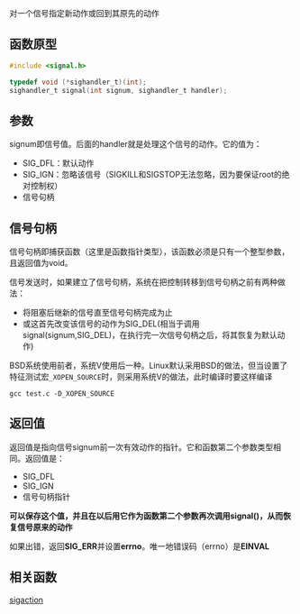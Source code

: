对一个信号指定新动作或回到其原先的动作
## 函数原型
```c
#include <signal.h>

typedef void (*sighandler_t)(int);
sighandler_t signal(int signum, sighandler_t handler);
```

## 参数
signum即信号值。后面的handler就是处理这个信号的动作。它的值为：
- SIG_DFL：默认动作
- SIG_IGN：忽略该信号（SIGKILL和SIGSTOP无法忽略，因为要保证root的绝对控制权）
- 信号句柄

## 信号句柄
信号句柄即捕获函数（这里是函数指针类型），该函数必须是只有一个整型参数，且返回值为void。  

信号发送时，如果建立了信号句柄，系统在把控制转移到信号句柄之前有两种做法：
- 将阻塞后继新的信号直至信号句柄完成为止
- 或这首先改变该信号的动作为SIG_DEL(相当于调用signal(signum,SIG_DEL)，在执行完一次信号句柄之后，将其恢复为默认动作)

BSD系统使用前者，系统V使用后一种。Linux默认采用BSD的做法，但当设置了特征测试宏`_XOPEN_SOURCE`时，则采用系统V的做法，此时编译时要这样编译
```
gcc test.c -D_XOPEN_SOURCE
```
## 返回值
返回值是指向信号signum前一次有效动作的指针。它和函数第二个参数类型相同。返回值是：
- SIG_DFL
- SIG_IGN
- 信号句柄指针

**可以保存这个值，并且在以后用它作为函数第二个参数再次调用signal()，从而恢复信号原来的动作**   

如果出错，返回**SIG_ERR**并设置**errno**。唯一地错误码（errno）是**EINVAL**
## 相关函数
[sigaction](sigaction.md)